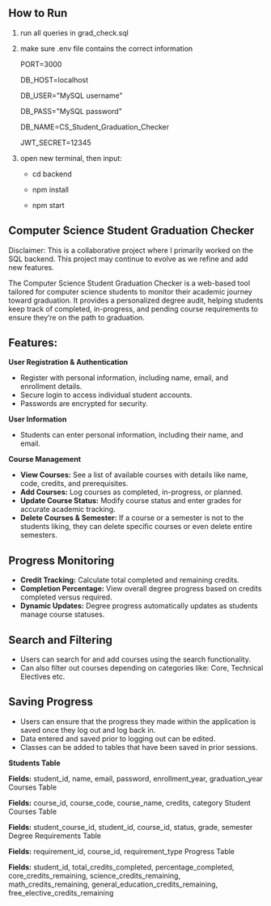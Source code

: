 ## How to Run ##
1. run all queries in grad_check.sql
   
2. make sure .env file contains the correct information

   PORT=3000
   
   DB_HOST=localhost
   
   DB_USER="MySQL username"
   
   DB_PASS="MySQL password"
   
   DB_NAME=CS_Student_Graduation_Checker
   
   JWT_SECRET=12345
   
4. open new terminal, then input:
   
   - cd backend
   
   - npm install
   
   - npm start



## Computer Science Student Graduation Checker

Disclaimer: This is a collaborative project where I primarily worked on the SQL backend. This project may continue to evolve as we refine and add new features.

The Computer Science Student Graduation Checker is a web-based tool tailored for computer science students to monitor their academic journey toward graduation. It provides a personalized degree audit, helping students keep track of completed, in-progress, and pending course requirements to ensure they’re on the path to graduation.

## Features:

**User Registration & Authentication**
- Register with personal information, including name, email, and enrollment details.
- Secure login to access individual student accounts.
- Passwords are encrypted for security.

**User Information**
- Students can enter personal information, including their name, and email.
  
**Course Management**
- **View Courses:** See a list of available courses with details like name, code, credits, and prerequisites.
- **Add Courses:** Log courses as completed, in-progress, or planned.
- **Update Course Status:** Modify course status and enter grades for accurate academic tracking.
- **Delete Courses & Semester:** If a course or a semester is not to the students liking, they can delete specific courses or even delete entire semesters.

## Progress Monitoring
- **Credit Tracking:** Calculate total completed and remaining credits.
- **Completion Percentage:** View overall degree progress based on credits completed versus required.
- **Dynamic Updates:** Degree progress automatically updates as students manage course statuses.

## Search and Filtering
- Users can search for and add courses using the search functionality.
- Can also filter out courses depending on categories like: Core, Technical Electives etc.

## Saving Progress
- Users can ensure that the progress they made within the application is saved once they log out and log back in.
- Data entered and saved prior to logging out can be edited.
- Classes can be added to tables that have been saved in prior sessions.

**Students Table**

**Fields:** student_id, name, email, password, enrollment_year, graduation_year
Courses Table

**Fields:** course_id, course_code, course_name, credits, category
Student Courses Table

**Fields:** student_course_id, student_id, course_id, status, grade, semester
Degree Requirements Table

**Fields:** requirement_id, course_id, requirement_type
Progress Table

**Fields:** student_id, total_credits_completed, percentage_completed, core_credits_remaining, science_credits_remaining, math_credits_remaining, general_education_credits_remaining, free_elective_credits_remaining
